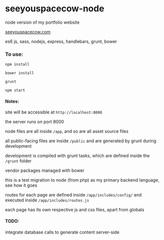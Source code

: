 # seeyouspacecow-node
node version of my portfolio website

[seeyouspacecow.com](http://seeyouspacecow.com)

es6 js, sass, nodejs, express, handlebars, grunt, bower

### To use:

`npm install`

`bower install`

`grunt`

`npm start`

#### Notes:

site will be accessible at `http://localhost:8000` 

the server runs on port 8000

node files are all inside `/app`, and so are all asset source files

all public-facing files are inside `/public` and are generated by grunt during development

development is compiled with grunt tasks, which are defined inside the `/grunt` folder

vendor packages managed with bower

this is a test migration to node (from php) as my primary backend language, see how it goes

routes for each page are defined inside `/app/includes/config/` and executed inside `/app/includes/routes.js`

each page has its own respective js and css files, apart from globals

#### TODO:

integrate database calls to generate content server-side

